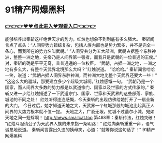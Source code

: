 # 91精产网爆黑料

### <a href="http://www.baidu.com/link?url=ok3_Ml5QdPpOWDUDT8PseJcBKYiYUthhvs1MDf_XWaxIqoOiiz3h9rK40scs4rg4&wd">👉👉👉♥♥点此进入♥观看入口👈👉👉</a>

  能够培养出秦斩这样绝世天才的势力，红烛也想象不到到底有多么强大。
    秦斩闻言点了点头：“人间界势力错综复杂，包括人族内部也是势力繁多，并不是完全一条心，而我所在的势力名叫武朝。”
    “人间界共分为五大部洲，武朝占据整个东胜神洲，整整一洲之地，先帝乃是人间界第一强者，而我只是武朝的一位普通的王侯。”
    对，秦斩的确是平平无奇，普普通通的一位权臣。
    “武朝，占据一洲之地，一洲之地有多么大，有整个天武界北境那么大吗？”红烛说道。
    “哈哈哈。”
    秦斩闻言哈哈一笑，说道：“武朝占据人间界东胜神洲，而神洲大地比整个天武界还要大一些！”
    “这这么大的疆域，那要建立多少个超级大城啊。”红烛感慨一句。
    “武朝乃是一个国家，而人间界大多数的势力都是以武道宗门、国家以及世家的方式传承的。”
    秦斩又进一步给红烛描述了一下武道宗门、国家、世家和天武界的这些部落、家族、城池的不同之处！
    红烛听得连连感慨，今天秦斩的出现仿佛给她打开了一扇全新的大门。
    今日过后，她才知道天地之大，天武界一个虹城那般的城池比起真正人间界的大势力根本就不值一提。
    天地之大，广袤无垠，虹城不过蕞尔小城，宛如天地之间一蚍蜉啊！
http://news.smallcat.top
第488章：秦斩传法，红烛突破！
    “红烛斗胆请公子为天武界人族的未来指一条明路！”
    红烛向秦斩重重一拜，语气诚恳地说道。
    秦斩闻言露出久违的姨母笑，心道：“就等你说这句话了！”
91精产网爆黑料
